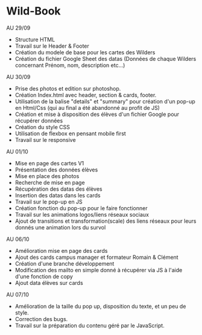 # Wild-Book
AU 29/09
 
 - Structure HTML
 - Travail sur le Header & Footer
 - Création du modele de base pour les cartes des Wilders
 - Création du fichier Google Sheet des datas (Données de chaque Wilders concernant Prénom, nom, description etc...)

AU 30/09
  - Prise des photos et edition sur photoshop.
  - Création Index.html avec header, section & cards, footer.
  - Utilisation de la balise "details" et "summary" pour création d'un pop-up en Html/Css (qui au final a été abandonné au profit de JS)
  - Création et mise à disposition des élèves d'un fichier Google pour récupérer données 
  - Création du style CSS
  - Utilisation de flexbox en pensant mobile first
  - Travail sur le responsive

AU 01/10
  - Mise en page des cartes V1
  - Présentation des données élèves
  - Mise en place des photos
  - Recherche de mise en page
  - Récupération des datas des élèves
  - Insertion des datas dans les cards
  - Travail sur le pop-up en JS
  - Création fonction du pop-up pour le faire fonctionner
  - Travail sur les animations logos/liens réseaux sociaux
  - Ajout de transitions et transformation(scale) des liens réseaux pour leurs donnés une animation lors du survol
 
 AU 06/10
  - Amélioration mise en page des cards
  - Ajout des cards campus manager et formateur Romain & Clément
  - Création d'une branche développement
  - Modification des mailto en simple donné à récupérer via JS à l'aide d'une fonction de copy
  - Ajout data élèves sur cards
 
 AU 07/10
  - Amélioration de la taille du pop up, disposition du texte, et un peu de style.
  - Correction des bugs.
  - Travail sur la préparation du contenu géré par le JavaScript.
 

